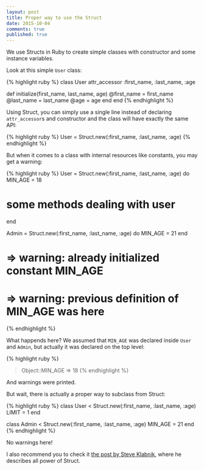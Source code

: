 ```yaml
---
layout: post
title: Proper way to use the Struct
date: 2015-10-04
comments: true
published: true
---
```


We use Structs in Ruby to create simple classes with constructor and some instance variables.

Look at this simple `User` class:

{% highlight ruby %}
class User
  attr_accessor :first_name, :last_name, :age
  
  def initialize(first_name, last_name, age)
    @first_name = first_name
    @last_name = last_name
    @age = age
  end
end
{% endhighlight %}

Using Struct, you can simply use a single line instead of declaring `attr_accessor`s and constructor and the class will have exactly the same API:

{% highlight ruby %}
User = Struct.new(:first_name, :last_name, :age)
{% endhighlight %}

But when it comes to a class with internal resources like constants, you may get a warning:

{% highlight ruby %}
User = Struct.new(:first_name, :last_name, :age) do
  MIN_AGE = 18

  # some methods dealing with user
end

Admin = Struct.new(:first_name, :last_name, :age) do
  MIN_AGE = 21
end

# => warning: already initialized constant MIN_AGE
# => warning: previous definition of MIN_AGE was here
{% endhighlight %}

What happends here? We assumed that `MIN_AGE` was declared inside `User` and `Admin`, but actually it was declared on the top level:

{% highlight ruby %}
> Object::MIN_AGE
=> 18
{% endhighlight %}

And warnings were printed.

But wait, there is actually a proper way to subclass from Struct:

{% highlight ruby %}
class User < Struct.new(:first_name, :last_name, :age)
  LIMIT = 1
end

class Admin < Struct.new(:first_name, :last_name, :age)
  MIN_AGE = 21
end
{% endhighlight %}

No warnings here!

I also recommend you to check it [the post by Steve Klabnik](http://blog.steveklabnik.com/posts/2012-09-01-random-ruby-tricks--struct-new), where he describes all power of Struct.
